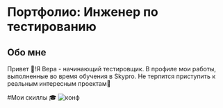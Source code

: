 # Портфолио: Инженер по тестированию 
## Обо мне
Привет 👋!Я Вера - начинающий тестировщик. В профиле мои работы, выполненные во время обучения в Skypro. Не терпится приступить к реальным интересным проектам🚀
<br>

#Мои скиллы 🎓
![конф](https://user-images.githubusercontent.com/132752674/236671137-7e06ced5-2ea7-46f3-9b70-41ef7edc83cc.png)
